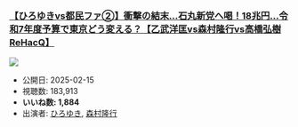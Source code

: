 ### [【ひろゆきvs都民ファ②】衝撃の結末…石丸新党へ喝！18兆円…令和7年度予算で東京どう変える？【乙武洋匡vs森村隆行vs高橋弘樹ReHacQ】](https://www.youtube.com/watch?v=XD-HX6bKkUw)
[![](https://img.youtube.com/vi/XD-HX6bKkUw/sddefault.jpg)](https://www.youtube.com/watch?v=XD-HX6bKkUw)
-   公開日: 2025-02-15
-   視聴数: 183,913
-   **いいね数: 1,884**
-   出演者: [ひろゆき](/rehacq_fan/people/ひろゆき "wikilink"), [森村隆行](/rehacq_fan/people/森村隆行 "wikilink")
